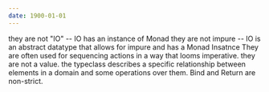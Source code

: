 ```yaml
---
date: 1900-01-01
---
```



they are not "IO" -- IO has an instance of Monad
they are not impure -- IO is an abstract datatype that allows for impure and has a
                       Monad Insatnce
They are often used for sequencing actions in a way that looms imperative.
they are not a value. the typeclass describes a specific relationship between
elements in a domain and some operations over them.
Bind and Return are non-strict.

